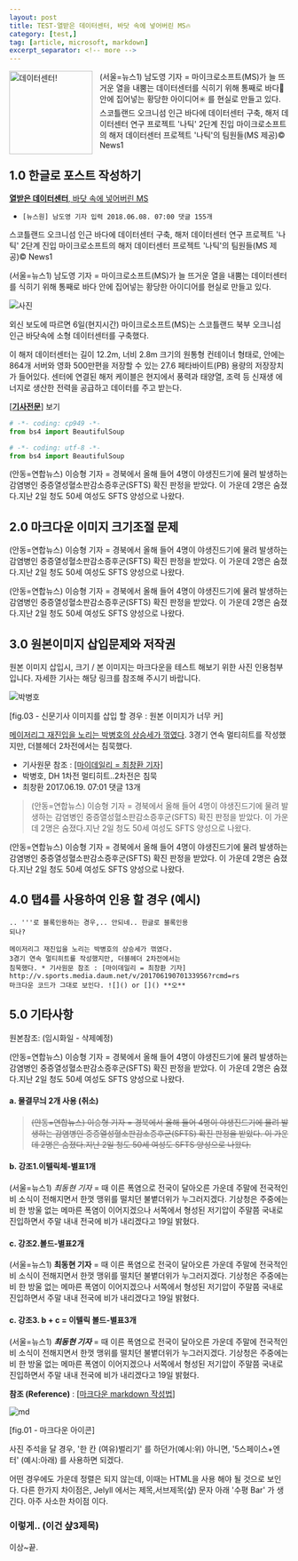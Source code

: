```yaml
---
layout: post
title: TEST-열받은 데이터센터, 바닷 속에 넣어버린 MS🔥
category: [test,]
tag: [article, microsoft, markdown]
excerpt_separator: <!-- more -->
---
```

<img alt="데이터센터!" width="150" align="left" style="padding: 0px 10px 0px 0px;" src="http://news.microsoft.com/uploads/2016/01/IMG_1298-Assembly.jpg" >

(서울=뉴스1) 남도영 기자 = 마이크로소프트(MS)가 늘 뜨거운 열을 내뿜는 데이터센터를 식히기 위해 통째로 바다🌊 안에 집어넣는 황당한 아이디어✳️ 를 현실로 만들고 있다. 스코틀랜드 오크니섬 인근 바다에 데이터센터 구축, 해저 데이터센터 연구 프로젝트 '나틱' 2단계 진입 마이크로소프트의 해저 데이터센터 프로젝트 '나틱'의 팀원들(MS 제공)© News1
<!-- more -->

## 1.0 한글로 포스트 작성하기

[**열받은 데이터센터**, 바닷 속에 넣어버린 MS](http://v.media.daum.net/v/20180608070036024?rcmd=rn)  
- `[뉴스원] 남도영 기자 입력 2018.06.08. 07:00 댓글 155개`

스코틀랜드 오크니섬 인근 바다에 데이터센터 구축, 해저 데이터센터 연구 프로젝트 '나틱' 2단계 진입 마이크로소프트의 해저 데이터센터 프로젝트 '나틱'의 팀원들(MS 제공)© News1

(서울=뉴스1) 남도영 기자 = 마이크로소프트(MS)가 늘 뜨거운 열을 내뿜는 데이터센터를 식히기 위해 통째로 바다 안에 집어넣는 황당한 아이디어를 현실로 만들고 있다.

![__사진__](https://img1.daumcdn.net/thumb/R658x0.q70/?fname=https://t1.daumcdn.net/news/201806/08/NEWS1/20180608070009225tqgc.jpg)

외신 보도에 따르면 6일(현지시간) 마이크로소프트(MS)는 스코틀랜드 북부 오크니섬 인근 바닷속에 소형 데이터센터를 구축했다.

이 해저 데이터센터는 길이 12.2m, 너비 2.8m 크기의 원통형 컨테이너 형태로, 안에는 864개 서버와 영화 500만편을 저장할 수 있는 27.6 페타바이트(PB) 용량의 저장장치가 들어있다. 센터에 연결된 해저 케이블은 현지에서 풍력과 태양열, 조력 등 신재생 에너지로 생산한 전력을 공급하고 데이터를 주고 받는다.   

[[**기사전문**]](http://v.media.daum.net/v/20180608070036024?rcmd=rn) 보기

```python
# -*- coding: cp949 -*-
from bs4 import BeautifulSoup

# -*- coding: utf-8 -*-
from bs4 import BeautifulSoup
```

(안동=연합뉴스) 이승형 기자 = 경북에서 올해 들어 4명이 야생진드기에 물려 발생하는 감염병인 중증열성혈소판감소증후군(SFTS) 확진 판정을 받았다. 이 가운데 2명은 숨졌다.지난 2일 청도 50세 여성도 SFTS 양성으로 나왔다.

## 2.0 마크다운 이미지 크기조절 문제

(안동=연합뉴스) 이승형 기자 = 경북에서 올해 들어 4명이 야생진드기에 물려 발생하는 감염병인 중증열성혈소판감소증후군(SFTS) 확진 판정을 받았다. 이 가운데 2명은 숨졌다.지난 2일 청도 50세 여성도 SFTS 양성으로 나왔다.

(안동=연합뉴스) 이승형 기자 = 경북에서 올해 들어 4명이 야생진드기에 물려 발생하는 감염병인 중증열성혈소판감소증후군(SFTS) 확진 판정을 받았다. 이 가운데 2명은 숨졌다.지난 2일 청도 50세 여성도 SFTS 양성으로 나왔다.

## 3.0 원본이미지 삽입문제와 저작권

원본 이미지 삽입시, 크기 / 본 이미지는 마크다운을 테스트 해보기 위한 사진 인용첨부 입니다. 자세한 기사는 해당 링크를 참조해 주시기 바랍니다.

![__박병호__](http://img1.daumcdn.net/thumb/R658x0.q70/?fname=http://t1.daumcdn.net/news/201706/19/mydaily/20170619070132804jdtb.jpg)

[fig.03 - 신문기사 이미지를 삽입 할 경우 : 원본 이미지가 너무 커]

[메이저리그 재진입을 노리는 박병호의 상승세가 꺾였다](http://v.sports.media.daum.net/v/20170619070133956?rcmd=rs). 3경기 연속 멀티히트를 작성했지만, 더블헤더 2차전에서는 침묵했다.

* 기사원문 참조 : [[마이데일리 = 최창환 기자]](http://v.sports.media.daum.net/v/20170619070133956?rcmd=rs)
* 박병호, DH 1차전 멀티히트..2차전은 침묵
* 최창환 2017.06.19. 07:01 댓글 13개      


>(안동=연합뉴스) 이승형 기자 = 경북에서 올해 들어 4명이 야생진드기에 물려 발생하는 감염병인 중증열성혈소판감소증후군(SFTS) 확진 판정을 받았다. 이 가운데 2명은 숨졌다.지난 2일 청도 50세 여성도 SFTS 양성으로 나왔다.

(안동=연합뉴스) 이승형 기자 = 경북에서 올해 들어 4명이 야생진드기에 물려 발생하는 감염병인 중증열성혈소판감소증후군(SFTS) 확진 판정을 받았다. 이 가운데 2명은 숨졌다.지난 2일 청도 50세 여성도 SFTS 양성으로 나왔다.

## 4.0 탭4를 사용하여 인용 할 경우 (예시)     

```
.. '''로 블록인용하는 경우,.. 안되네.. 한글로 블록인용
되나?

메이저리그 재진입을 노리는 박병호의 상승세가 꺾였다.
3경기 연속 멀티히트를 작성했지만, 더블헤더 2차전에서는
침묵했다. * 기사원문 참조 : [마이데일리 = 최창환 기자]
http://v.sports.media.daum.net/v/20170619070133956?rcmd=rs
마크다운 코드가 그대로 보인다. ![]() or []() **오**
```
## 5.0 기타사항

원본참조: (임시화일 - 삭제예정)

(안동=연합뉴스) 이승형 기자 = 경북에서 올해 들어 4명이 야생진드기에 물려 발생하는 감염병인 중증열성혈소판감소증후군(SFTS) 확진 판정을 받았다. 이 가운데 2명은 숨졌다.지난 2일 청도 50세 여성도 SFTS 양성으로 나왔다.

#### a. 물결무늬 2개 사용 (취소)

>~~(안동=연합뉴스) 이승형 기자 = 경북에서 올해 들어 4명이 야생진드기에 물려 발생하는 감염병인 중증열성혈소판감소증후군(SFTS) 확진 판정을 받았다. 이 가운데 2명은 숨졌다.지난 2일 청도 50세 여성도 SFTS 양성으로 나왔다.~~

#### b. 강조1.이텔릭체-별표1개

(서울=뉴스1) *최동현 기자* = 때 이른 폭염으로 전국이 달아오른 가운데 주말에 전국적인 비 소식이 전해지면서 한껏 맹위를 떨치던 불볕더위가 누그러지겠다. 기상청은 주중에는 비 한 방울 없는 메마른 폭염이 이어지겠으나 서쪽에서 형성된 저기압이 주말쯤 국내로 진입하면서 주말 내내 전국에 비가 내리겠다고 19일 밝혔다.

#### c. 강조2.볼드-별표2개

(서울=뉴스1) **최동현 기자** = 때 이른 폭염으로 전국이 달아오른 가운데 주말에 전국적인 비 소식이 전해지면서 한껏 맹위를 떨치던 불볕더위가 누그러지겠다. 기상청은 주중에는 비 한 방울 없는 메마른 폭염이 이어지겠으나 서쪽에서 형성된 저기압이 주말쯤 국내로 진입하면서 주말 내내 전국에 비가 내리겠다고 19일 밝혔다.

#### c. 강조3. b + c = 이텔릭 볼드-별표3개

(서울=뉴스1) ***최동현 기자*** = 때 이른 폭염으로 전국이 달아오른 가운데 주말에 전국적인 비 소식이 전해지면서 한껏 맹위를 떨치던 불볕더위가 누그러지겠다. 기상청은 주중에는 비 한 방울 없는 메마른 폭염이 이어지겠으나 서쪽에서 형성된 저기압이 주말쯤 국내로 진입하면서 주말 내내 전국에 비가 내리겠다고 19일 밝혔다.

**참조 (Reference)** : [[마크다운 markdown 작성법](https://gist.github.com/ihoneymon/652be052a0727ad59601)]

![md](https://encrypted-tbn0.gstatic.com/images?q=tbn:ANd9GcQCrW1gO6FLyEOlsoJcJVMFpHF0Fu_aAfhkq8OeBxbufIG0tAyMsw)

[fig.01 - 마크다운 아이콘]

사진 주석을 달 경우, '한 칸 (여유)벌리기' 를 하던가(예시:위) 아니면, '5스페이스+엔터' (예시:아래) 를 사용하면 되겠다.

어떤 경우에도 가운데 정렬은 되지 않는데, 이때는 HTML을 사용 해야 될 것으로 보인다. 다른 한가지 차이점은, Jelyll 에서는 제목,서브제목(샾) 문자 아래 '수평 Bar' 가 생긴다. 아주 사소한 차이점 이다.

### 이렇게.. (이건 샾3제목)

이상~끝.
